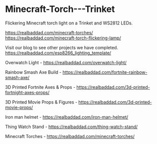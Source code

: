 # Minecraft-Torch---Trinket
Flickering Minecraft torch light on a Trinket and WS2812 LEDs.

https://realbaddad.com/minecraft-torches/
https://realbaddad.com/minecraft-torch-flickering-lamp/

Visit our blog to see other projects we have completed.
https://realbaddad.com/esp8266_lighting_template/

Overwatch Light -
https://realbaddad.com/overwatch-light/

Rainbow Smash Axe Build -
https://realbaddad.com/fortnite-rainbow-smash-axe/

3D Printed Fortnite Axes & Props -
https://realbaddad.com/3d-printed-fortnight-axes-props/

3D Printed Movie Props & Figures -
https://realbaddad.com/3d-printed-movie-props/

Iron man helmet -
https://realbaddad.com/iron-man-helmet/

Thing Watch Stand -
https://realbaddad.com/thing-watch-stand/

Minecraft Torches -
https://realbaddad.com/minecraft-torches/
